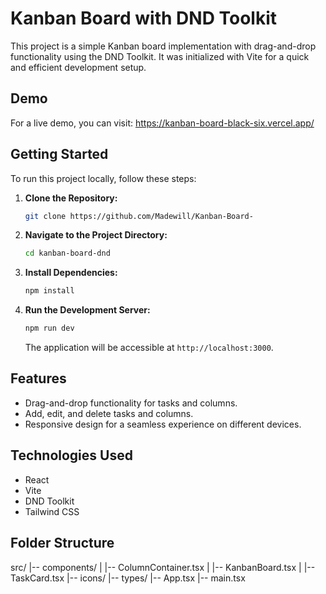 # Kanban Board with DND Toolkit

This project is a simple Kanban board implementation with drag-and-drop functionality using the DND Toolkit. It was initialized with Vite for a quick and efficient development setup.


## Demo


For a live demo, you can visit: https://kanban-board-black-six.vercel.app/


## Getting Started


To run this project locally, follow these steps:


1. **Clone the Repository:**


    ```bash
    git clone https://github.com/Madewill/Kanban-Board-
    ```


2. **Navigate to the Project Directory:**


    ```bash
    cd kanban-board-dnd
    ```


3. **Install Dependencies:**


    ```bash
    npm install
    ```


4. **Run the Development Server:**


    ```bash
    npm run dev
    ```

    The application will be accessible at `http://localhost:3000`.


## Features

- Drag-and-drop functionality for tasks and columns.
- Add, edit, and delete tasks and columns.
- Responsive design for a seamless experience on different devices.


## Technologies Used

- React
- Vite
- DND Toolkit
- Tailwind CSS


## Folder Structure
src/
|-- components/
| |-- ColumnContainer.tsx
| |-- KanbanBoard.tsx
| |-- TaskCard.tsx
|-- icons/
|-- types/
|-- App.tsx
|-- main.tsx
